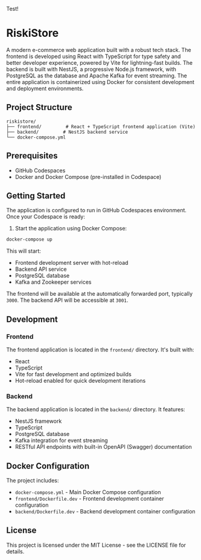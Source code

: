 Test!

# RiskiStore

A modern e-commerce web application built with a robust tech stack. The frontend is developed using React with TypeScript for type safety and better developer experience, powered by Vite for lightning-fast builds. The backend is built with NestJS, a progressive Node.js framework, with PostgreSQL as the database and Apache Kafka for event streaming. The entire application is containerized using Docker for consistent development and deployment environments.

## Project Structure

```
riskistore/
├── frontend/         # React + TypeScript frontend application (Vite)
├── backend/         # NestJS backend service
└── docker-compose.yml
```

## Prerequisites

- GitHub Codespaces
- Docker and Docker Compose (pre-installed in Codespace)

## Getting Started

The application is configured to run in GitHub Codespaces environment. Once your Codespace is ready:

1. Start the application using Docker Compose:
```bash
docker-compose up
```

This will start:
- Frontend development server with hot-reload
- Backend API service
- PostgreSQL database
- Kafka and Zookeeper services

The frontend will be available at the automatically forwarded port, typically `3000`.
The backend API will be accessible at `3001`.

## Development

### Frontend
The frontend application is located in the `frontend/` directory. It's built with:
- React
- TypeScript
- Vite for fast development and optimized builds
- Hot-reload enabled for quick development iterations

### Backend
The backend application is located in the `backend/` directory. It features:
- NestJS framework
- TypeScript
- PostgreSQL database
- Kafka integration for event streaming
- RESTful API endpoints with built-in OpenAPI (Swagger) documentation

## Docker Configuration

The project includes:
- `docker-compose.yml` - Main Docker Compose configuration
- `frontend/Dockerfile.dev` - Frontend development container configuration
- `backend/Dockerfile.dev` - Backend development container configuration

## License

This project is licensed under the MIT License - see the LICENSE file for details.
